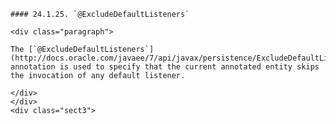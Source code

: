     #### 24.1.25. `@ExcludeDefaultListeners`

    <div class="paragraph">

    The [`@ExcludeDefaultListeners`](http://docs.oracle.com/javaee/7/api/javax/persistence/ExcludeDefaultListeners.html) annotation is used to specify that the current annotated entity skips the invocation of any default listener.

    </div>
    </div>
    <div class="sect3">